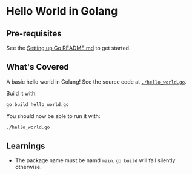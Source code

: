 # Hello World in Golang

## Pre-requisites
See the [Setting up Go README.md](../../_setup/README.md) to get started.

## What's Covered
A basic hello world in Golang! See the source code at [`./hello_world.go`](./hello_world.go).

Build it with:

```bash
go build hello_world.go
```

You should now be able to run it with:

```bash
./hello_world.go
```

## Learnings

- The package name must be namd `main`. `go build` will fail silently otherwise.